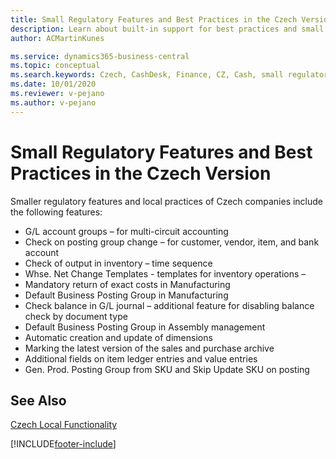```yaml
---
title: Small Regulatory Features and Best Practices in the Czech Version
description: Learn about built-in support for best practices and small regulatory features in the Czech version of Business Central.
author: ACMartinKunes

ms.service: dynamics365-business-central
ms.topic: conceptual
ms.search.keywords: Czech, CashDesk, Finance, CZ, Cash, small regulatory features, best practices
ms.date: 10/01/2020
ms.reviewer: v-pejano
ms.author: v-pejano
---
```


# Small Regulatory Features and Best Practices in the Czech Version

Smaller regulatory features and local practices of Czech companies include the following features:
- G/L account groups – for multi-circuit accounting
- Check on posting group change – for customer, vendor, item, and bank account
- Check of output in inventory – time sequence
- Whse. Net Change Templates - templates for inventory operations –
- Mandatory return of exact costs in Manufacturing
- Default Business Posting Group in Manufacturing
- Check balance in G/L journal – additional feature for disabling balance check by document type
- Default Business Posting Group in Assembly management
- Automatic creation and update of dimensions
- Marking the latest version of the sales and purchase archive
- Additional fields on item ledger entries and value entries
- Gen. Prod. Posting Group from SKU and Skip Update SKU on posting

## See Also
[Czech Local Functionality](czech-local-functionality.md)  


[!INCLUDE[footer-include](../../includes/footer-banner.md)]